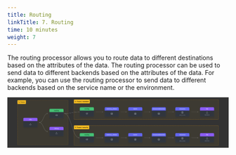 ```yaml
---
title: Routing
linkTitle: 7. Routing
time: 10 minutes
weight: 7
---
```


The routing processor allows you to route data to different destinations based on the attributes of the data. The routing processor can be used to send data to different backends based on the attributes of the data. For example, you can use the routing processor to send data to different backends based on the service name or the environment.

![Routing Processor](../images/routing.png)
